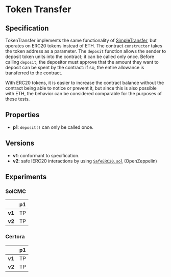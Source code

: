 # Token Transfer

## Specification

TokenTransfer implements the same functionality of
[SimpleTransfer](../simple_transfer), but operates on ERC20 tokens instead of
ETH. The contract `constructor` takes the token address as a parameter. The
`deposit` function allows the sender to deposit token units into the contract;
it can be called only once. Before calling `deposit`, the depositor must
approve that the amount they want to deposit can be spent by the contract: if
so, the entire allowance is transferred to the contract. 

With ERC20 tokens, it is easier to increase the contract balance without the
contract being able to notice or prevent it, but since this is also possible
with ETH, the behavior can be considered comparable for the purposes of these
tests.


## Properties

- **p1**: `deposit()` can only be called once.

## Versions

- **v1**: conformant to specification.
- **v2**: safe IERC20 interactions by using
  [`SafeERC20.sol`](https://github.com/OpenZeppelin/openzeppelin-contracts/blob/v4.8.3/contracts/token/ERC20/utils/SafeERC20.sol)
  (OpenZeppelin)


## Experiments

### SolCMC

|        | p1  |
| ------ | --- |
| **v1** | TP  |
| **v2** | TP  |   

### Certora

|        | p1  |
| ------ | --- |
| **v1** | TP  |
| **v2** | TP  |
